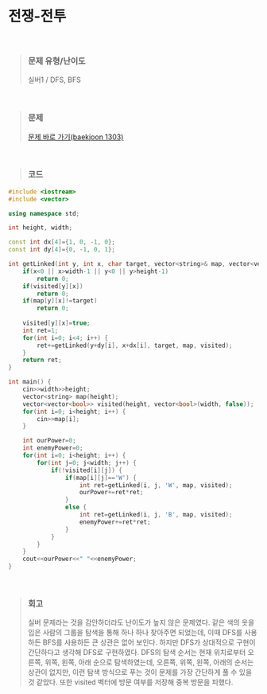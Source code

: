 전쟁-전투
====
<br/>

>### 문제 유형/난이도
>실버1 / DFS, BFS
<br/>

>### 문제
> <a href="https://www.acmicpc.net/problem/1303">문제 바로 가기(baekjoon 1303)</a>
<br/>

>### 코드
```C++
#include <iostream>
#include <vector>

using namespace std;

int height, width;

const int dx[4]={1, 0, -1, 0};
const int dy[4]={0, -1, 0, 1};

int getLinked(int y, int x, char target, vector<string>& map, vector<vector<bool>>& visited) {
    if(x<0 || x>width-1 || y<0 || y>height-1)
        return 0;
    if(visited[y][x])
        return 0;
    if(map[y][x]!=target)
        return 0;
    
    visited[y][x]=true;
    int ret=1;
    for(int i=0; i<4; i++) {
        ret+=getLinked(y+dy[i], x+dx[i], target, map, visited);
    }
    return ret;
}

int main() {
    cin>>width>>height;
    vector<string> map(height);
    vector<vector<bool>> visited(height, vector<bool>(width, false));
    for(int i=0; i<height; i++) {
        cin>>map[i];
    }

    int ourPower=0;
    int enemyPower=0;
    for(int i=0; i<height; i++) {
        for(int j=0; j<width; j++) {
            if(!visited[i][j]) {
                if(map[i][j]=='W') {
                    int ret=getLinked(i, j, 'W', map, visited);
                    ourPower+=ret*ret;
                }
                else {
                    int ret=getLinked(i, j, 'B', map, visited);
                    enemyPower+=ret*ret;
                }
            }
        }
    }
    cout<<ourPower<<" "<<enemyPower;
}
```
<br/>

>### 회고
>실버 문제라는 것을 감안하더라도 난이도가 높지 않은 문제였다.
>같은 색의 옷을 입은 사람의 그룹을 탐색을 통해 하나 하나 찾아주면 되었는데, 이때 DFS를 사용하든 BFS를 사용하든 큰 상관은 없어 보인다. 하지만 DFS가 상대적으로 구현이 간단하다고 생각해 DFS로 구현하였다. DFS의 탐색 순서는 현재 위치로부터 오른쪽, 위쪽, 왼쪽, 아래 순으로 탐색하였는데, 오른쪽, 위쪽, 왼쪽, 아래의 순서는 상관이 없지만, 이런 탐색 방식으로 푸는 것이 문제를 가장 간단하게 풀 수 있을 것 같았다. 또한 visited 벡터에 방문 여부를 저장해 중복 방문을 피했다. 